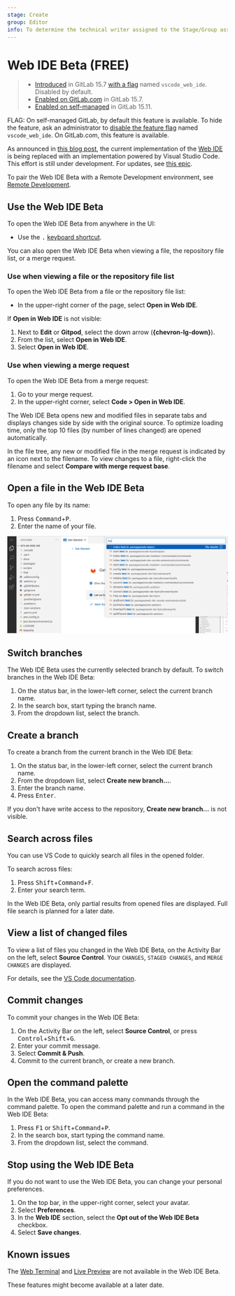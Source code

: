 ```yaml
---
stage: Create
group: Editor
info: To determine the technical writer assigned to the Stage/Group associated with this page, see https://about.gitlab.com/handbook/product/ux/technical-writing/#assignments
---
```


# Web IDE Beta **(FREE)**

> - [Introduced](https://gitlab.com/gitlab-org/gitlab/-/merge_requests/95169) in GitLab 15.7 [with a flag](../../../administration/feature_flags.md) named `vscode_web_ide`. Disabled by default.
> - [Enabled on GitLab.com](https://gitlab.com/gitlab-org/gitlab/-/issues/371084) in GitLab 15.7.
> - [Enabled on self-managed](https://gitlab.com/gitlab-org/gitlab/-/merge_requests/115741) in GitLab 15.11.

FLAG:
On self-managed GitLab, by default this feature is available. To hide the feature, ask an administrator to [disable the feature flag](../../../administration/feature_flags.md) named `vscode_web_ide`. On GitLab.com, this feature is available.

As announced in [this blog post](https://about.gitlab.com/blog/2022/05/23/the-future-of-the-gitlab-web-ide/),
the current implementation of the [Web IDE](../web_ide/index.md) is being replaced
with an implementation powered by Visual Studio Code. This effort is still under
development. For updates, see [this epic](https://gitlab.com/groups/gitlab-org/-/epics/7683).

To pair the Web IDE Beta with a Remote Development environment, see [Remote Development](../remote_development/index.md).

## Use the Web IDE Beta

To open the Web IDE Beta from anywhere in the UI:

- Use the <kbd>.</kbd> [keyboard shortcut](../../shortcuts.md).

You can also open the Web IDE Beta when viewing a file, the repository file list,
or a merge request.

### Use when viewing a file or the repository file list

To open the Web IDE Beta from a file or the repository file list:

- In the upper-right corner of the page, select **Open in Web IDE**.

If **Open in Web IDE** is not visible:

1. Next to **Edit** or **Gitpod**, select the down arrow (**{chevron-lg-down}**).
1. From the list, select **Open in Web IDE**.
1. Select **Open in Web IDE**.

### Use when viewing a merge request

To open the Web IDE Beta from a merge request:

1. Go to your merge request.
1. In the upper-right corner, select **Code > Open in Web IDE**.

The Web IDE Beta opens new and modified files in separate tabs and displays changes side by side with the original source. To optimize loading time, only the top 10 files (by number of lines changed) are opened automatically.

In the file tree, any new or modified file in the merge request is indicated by an icon next to the filename. To view changes to a file, right-click the filename and select **Compare with merge request base**.

## Open a file in the Web IDE Beta

To open any file by its name:

1. Press <kbd>Command</kbd>+<kbd>P</kbd>.
1. Enter the name of your file.

![fuzzy_finder_v15_7](img/fuzzy_finder_v15_7.png)

## Switch branches

The Web IDE Beta uses the currently selected branch by default.
To switch branches in the Web IDE Beta:

1. On the status bar, in the lower-left corner, select the current branch name.
1. In the search box, start typing the branch name.
1. From the dropdown list, select the branch.

## Create a branch

To create a branch from the current branch in the Web IDE Beta:

1. On the status bar, in the lower-left corner, select the current branch name.
1. From the dropdown list, select **Create new branch...**.
1. Enter the branch name.
1. Press <kbd>Enter</kbd>.

If you don't have write access to the repository, **Create new branch...** is not visible.

## Search across files

You can use VS Code to quickly search all files in the opened folder.

To search across files:

1. Press <kbd>Shift</kbd>+<kbd>Command</kbd>+<kbd>F</kbd>.
1. Enter your search term.

In the Web IDE Beta, only partial results from opened files are displayed.
Full file search is planned for a later date.

## View a list of changed files

To view a list of files you changed in the Web IDE Beta,
on the Activity Bar on the left, select **Source Control**.
Your `CHANGES`, `STAGED CHANGES`, and `MERGE CHANGES` are displayed.

For details, see the [VS Code documentation](https://code.visualstudio.com/docs/sourcecontrol/overview#_commit).

## Commit changes

To commit your changes in the Web IDE Beta:

1. On the Activity Bar on the left, select **Source Control**,
or press <kbd>Control</kbd>+<kbd>Shift</kbd>+<kbd>G</kbd>.
1. Enter your commit message.
1. Select **Commit & Push**.
1. Commit to the current branch, or create a new branch.

## Open the command palette

In the Web IDE Beta, you can access many commands through the command palette.
To open the command palette and run a command in the Web IDE Beta:

1. Press <kbd>F1</kbd> or <kbd>Shift</kbd>+<kbd>Command</kbd>+<kbd>P</kbd>.
1. In the search box, start typing the command name.
1. From the dropdown list, select the command.

## Stop using the Web IDE Beta

If you do not want to use the Web IDE Beta, you can change your personal preferences.

1. On the top bar, in the upper-right corner, select your avatar.
1. Select **Preferences**.
1. In the **Web IDE** section, select the **Opt out of the Web IDE Beta** checkbox.
1. Select **Save changes**.

## Known issues

The [Web Terminal](../web_ide/index.md#interactive-web-terminals-for-the-web-ide)
and [Live Preview](../web_ide/index.md#live-preview-removed) are not available in the Web IDE Beta.

These features might become available at a later date.
